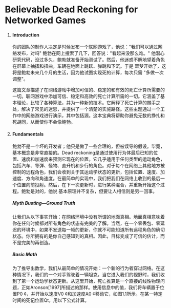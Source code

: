 # Believable Dead Reckoning for Networked Games

1. #### Introduction

   你的团队的制作人决定是时候发布一个联网游戏了，他说："我们可以通过网络发布，对吗" 鲍勃在网上搜索了几下，回答说："看起来没那么难。" 
   他潜心研究代码，没过多久，鲍勃就准备开始测试了。然后，他迷惑不解地望着角色在屏幕上抽搐和扭曲，车辆在地面上跳跃、弹跳和下沉。于是
   噩梦开始了，这将是鲍勃未来几个月的生活，因为他试图实现死的计算，每次只需 "多做一次调整"。

   这篇文章描述了在网络游戏中增加可信的、稳定的和有效的死亡计算所需要的一切。联网游戏中添加可信、稳定和高效的死亡计算所需的一切。它涵盖了基本理论，比较了各种算法，并为一种新的技术。它解释了死亡计算的棘手之处，解决了常见的迷思，并提供了一个清楚的实施路径。这些主题通过一个工作中的网络游戏进行演示，其中包括源。这本宝典将帮助你避免无数的挣扎和死胡同，从而使你不会像鲍勃。

2. #### Fundamentals

   鲍勃不是一个坏的开发者；他只是做了一些合理的，但被误导的假设。毕竟，基本概念是非常直接的。Dead reckoning是通过使用行为体最后已知的位置、速度和加速度来预测它现在的位置。它几乎适用于任何类型的运动角色，包括汽车、导弹、怪物、直升机和步行的角色。对于每个在网络上其他地方被控制的远程角色，我们会收到关于其运动学状态的更新，包括位置、速度、加速度、方向和角速度。在最简单的实现中，我们把我们在网络上收到的最后一个位置向前投射。然后，在下一次更新时，进行某种混合，并重新开始这个过程。鲍勃是对的，他说 基本原理并不复杂，但要让人相信则是另一回事。

   ##### Myth Busting—Ground Truth

   让我们从以下事实开始：在网络环境中没有所谓的地面真相。地面真相意味着你在任何时候都对所有角色的状态有完美的了解。当然，在一个零丢包、零延迟的环境中，如果不发送每一帧的更新，你就不可能知道所有远程角色的确切状态。你所拥有的是你自己感知到的真相。因此，目标变成了可信的估计，而不是完美的再创造。

   ##### Basic Math

   为了推导出数学，我们从最简单的情况开始：一个新的行为者穿过网络。在这种情况下，我们的一个对手驾驶着一辆坦克，当它进入我们的视野时，我们收到了第一个运动学状态更新。从这里开始，死亡推算是一个直接的线性物理问题，正如Aronson[1997]所描述的那样。使用信息中的值，我们将车辆置于位置P0 ¢，并开始以速度V0 ¢和加速度A0 ¢移动它，如图1.1所示。在某一特定时间的死记位置Qt，用以下公式计算。